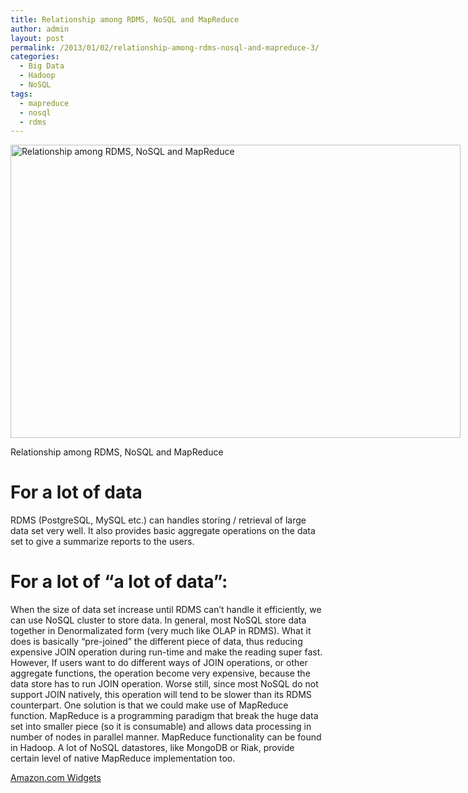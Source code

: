 ```yaml
---
title: Relationship among RDMS, NoSQL and MapReduce
author: admin
layout: post
permalink: /2013/01/02/relationship-among-rdms-nosql-and-mapreduce-3/
categories:
  - Big Data
  - Hadoop
  - NoSQL
tags:
  - mapreduce
  - nosql
  - rdms
---
```

<div id="attachment_49" style="width: 730px" class="wp-caption alignnone">
  <a href="http://crzyjcky.com/2013/01/02/relationship-among-rdms-nosql-and-mapreduce/rdms-nosql-mapreduce/" rel="attachment wp-att-49"><img class="size-full wp-image-49" alt="Relationship among RDMS, NoSQL and MapReduce" src="http://crzyjcky.com/wp-content/uploads/2013/01/rdms-nosql-mapreduce.png" width="720" height="469" /></a>
  
  <p class="wp-caption-text">
    Relationship among RDMS, NoSQL and MapReduce
  </p>
</div>

# For a lot of data

RDMS (PostgreSQL, MySQL etc.) can handles storing / retrieval of large data set very well. It also provides basic aggregate operations on the data set to give a summarize reports to the users.

# For a lot of &#8220;a lot of data&#8221;:

When the size of data set increase until RDMS can&#8217;t handle it efficiently, we can use NoSQL cluster to store data. In general, most NoSQL store data together in Denormalizated form (very much like OLAP in RDMS). What it does is basically &#8220;pre-joined&#8221; the different piece of data, thus reducing expensive JOIN operation during run-time and make the reading super fast. However, If users want to do different ways of JOIN operations, or other aggregate functions, the operation become very expensive, because the data store has to run JOIN operation. Worse still, since most NoSQL do not support JOIN natively, this operation will tend to be slower than its RDMS counterpart. One solution is that we could make use of MapReduce function. MapReduce is a programming paradigm that break the huge data set into smaller piece (so it is consumable) and allows data processing in number of nodes in parallel manner. MapReduce functionality can be found in Hadoop. A lot of NoSQL datastores, like MongoDB or Riak, provide certain level of native MapReduce implementation too.

<SCRIPT charset="utf-8" type="text/javascript" src="http://ws.amazon.com/widgets/q?rt=tf_mfw&#038;ServiceVersion=20070822&#038;MarketPlace=US&#038;ID=V20070822/US/crzyjcky-20/8001/efbdc3bc-fccb-41af-a5b2-371059332e11"> </SCRIPT> 

<NOSCRIPT>
  <A HREF="http://ws.amazon.com/widgets/q?rt=tf_mfw&#038;ServiceVersion=20070822&#038;MarketPlace=US&#038;ID=V20070822%2FUS%2Fcrzyjcky-20%2F8001%2Fefbdc3bc-fccb-41af-a5b2-371059332e11&#038;Operation=NoScript">Amazon.com Widgets</A>
</NOSCRIPT>